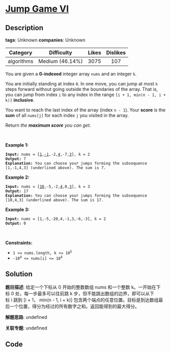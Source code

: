 # [Jump Game VI](https://leetcode.com/problems/jump-game-vi/description/)

## Description

**tags**: Unknown
**companies**: Unknown

| Category | Difficulty | Likes | Dislikes |
| :------: | :--------: | :---: | :------: |
| algorithms | Medium (46.14%) | 3075 | 107 |

<p>You are given a <strong>0-indexed</strong> integer array <code>nums</code> and an integer <code>k</code>.</p>

<p>You are initially standing at index <code>0</code>. In one move, you can jump at most <code>k</code> steps forward without going outside the boundaries of the array. That is, you can jump from index <code>i</code> to any index in the range <code>[i + 1, min(n - 1, i + k)]</code> <strong>inclusive</strong>.</p>

<p>You want to reach the last index of the array (index <code>n - 1</code>). Your <strong>score</strong> is the <strong>sum</strong> of all <code>nums[j]</code> for each index <code>j</code> you visited in the array.</p>

<p>Return <em>the <strong>maximum score</strong> you can get</em>.</p>

<p>&nbsp;</p>
<p><strong class="example">Example 1:</strong></p>

<pre><code><strong>Input:</strong> nums = [<u>1</u>,<u>-1</u>,-2,<u>4</u>,-7,<u>3</u>], k = 2
<strong>Output:</strong> 7
<strong>Explanation:</strong> You can choose your jumps forming the subsequence [1,-1,4,3] (underlined above). The sum is 7.</code></pre>

<p><strong class="example">Example 2:</strong></p>

<pre><code><strong>Input:</strong> nums = [<u>10</u>,-5,-2,<u>4</u>,0,<u>3</u>], k = 3
<strong>Output:</strong> 17
<strong>Explanation:</strong> You can choose your jumps forming the subsequence [10,4,3] (underlined above). The sum is 17.</code></pre>

<p><strong class="example">Example 3:</strong></p>

<pre><code><strong>Input:</strong> nums = [1,-5,-20,4,-1,3,-6,-3], k = 2
<strong>Output:</strong> 0</code></pre>

<p>&nbsp;</p>
<p><strong>Constraints:</strong></p>

<ul>
	<li><code>1 &lt;= nums.length, k &lt;= 10<sup>5</sup></code></li>
	<li><code>-10<sup>4</sup> &lt;= nums[i] &lt;= 10<sup>4</sup></code></li>
</ul>



## Solution

**题目描述**: 给定一个下标从 0 开始的整数数组 nums 和一个整数 k。一开始在下标 0 处，每一步最多可以往前跳 k 步，但不能跳出数组的边界，即可以从下标 i 跳到 [i + 1， min(n - 1, i + k)] 包含两个端点的任意位置。目标是到达数组最后一个位置，得分为经过的所有数字之和。返回能得到的最大得分。

**解题思路**: undefined

**关联专题**: undefined

## Code
